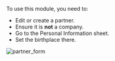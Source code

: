To use this module, you need to:

-  Edit or create a partner.
-  Ensure it is **not** a company.
-  Go to the Personal Information sheet.
-  Set the birthplace there.

![partner_form](../static/description/partner_form.png)
